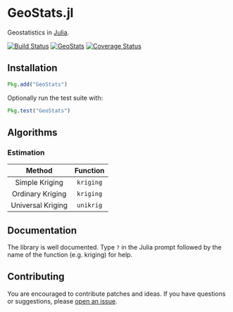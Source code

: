 GeoStats.jl
===========

Geostatistics in [Julia](http://julialang.org).

[![Build Status](https://travis-ci.org/juliohm/GeoStats.jl.svg?branch=master)](https://travis-ci.org/juliohm/GeoStats.jl)
[![GeoStats](http://pkg.julialang.org/badges/GeoStats_0.4.svg)](http://pkg.julialang.org/?pkg=GeoStats&ver=0.4)
[![Coverage Status](https://coveralls.io/repos/juliohm/GeoStats.jl/badge.svg?branch=master)](https://coveralls.io/r/juliohm/GeoStats.jl?branch=master)

Installation
------------

```julia
Pkg.add("GeoStats")
```

Optionally run the test suite with:

```julia
Pkg.test("GeoStats")
```

Algorithms
----------

### Estimation

Method | Function
:-----:|:--------:
Simple Kriging | `kriging`
Ordinary Kriging | `kriging`
Universal Kriging | `unikrig`

Documentation
-------------

The library is well documented. Type `?` in the Julia prompt followed by the name of the function (e.g. kriging) for help.

Contributing
------------

You are encouraged to contribute patches and ideas. If you have questions or suggestions, please [open an issue](https://github.com/juliohm/GeoStats.jl/issues).
